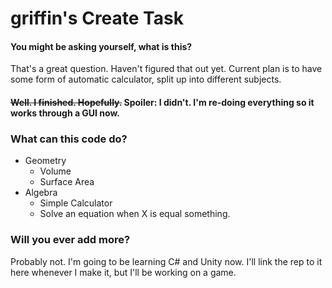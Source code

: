 # griffin's Create Task
#### You might be asking yourself, what is this?
That's a great question. Haven't figured that out yet. Current plan is to have some form of automatic calculator, split up into different subjects.


#### ~~Well. I finished. Hopefully.~~ Spoiler: I didn't. I'm re-doing everything so it works through a GUI now.

### What can this code do?
* Geometry
   * Volume
   * Surface Area
* Algebra
   * Simple Calculator
   * Solve an equation when X is equal something. 

### Will you ever add more? 
Probably not. I'm going to be learning C# and Unity now. I'll link the rep to it here whenever I make it, but I'll be working on a game. 

